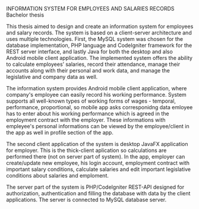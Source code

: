 INFORMATION SYSTEM FOR EMPLOYEES AND SALARIES RECORDS
Bachelor thesis

This thesis aimed to design and create an information system for employees and salary records. The system is based on a client-server architecture and uses multiple technologies. First, the MySQL system was chosen for the database implementation, PHP language and CodeIgniter framework for the REST server interface, and lastly Java for both the desktop and also Android mobile client application. The implemented system offers the ability to calculate employees’ salaries, record their attendance, manage their accounts along with their personal and work data, and manage the legislative and company data as well.

The information system provides Android mobile client application, where company's employee can easily record his working performance. System supports all well-known types of working forms of wages - temporal, performance, proportional, so mobile app asks corresponidng data emloyee has to enter about his working performance which is agreed in the employment contract with the employer. These informations with empleyee's personal informations can be viewed by the employee/client in the app as well in profile section of the app.

The second client application of the system is desktop JavaFX application for employer. This is the thick-client aplication so calculations are performed there (not on server part of system). In the app, employer can create/update new employee, his login account, employment contract with important salary conditions, calculate salaries and edit important legislative conditions about salaries and emploment. 

The server part of the system is PHP/CodeIgniter REST-API designed for authorization, authentication and filling the database with data by the client applications. The server is connected to MySQL database server.
